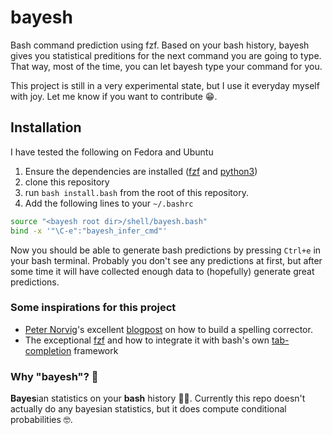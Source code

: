 # bayesh
Bash command prediction using fzf. Based on your bash history, bayesh gives you statistical preditions for the next command you are going to type. That way, most of the time, you can let bayesh type your command for you.

This project is still in a very experimental state, but I use it everyday myself with joy. Let me know if you want to contribute 😁.

## Installation
I have tested the following on Fedora and Ubuntu
1. Ensure the dependencies are installed ([fzf](https://github.com/junegunn/fzf) and [python3](https://www.python.org/))
2. clone this repository
3. run `bash install.bash` from the root of this repository.
4. Add the following lines to your `~/.bashrc`
```bash
source "<bayesh root dir>/shell/bayesh.bash"
bind -x '"\C-e":"bayesh_infer_cmd"'
```
Now you should be able to generate bash predictions by pressing `Ctrl+e` in your bash terminal. Probably you don't see any predictions at first, but after some time it will have collected enough data to (hopefully) generate great predictions.

### Some inspirations for this project
- [Peter Norvig](https://norvig.com/)'s excellent [blogpost](https://norvig.com/spell-correct.html) on how to build a spelling corrector.
- The exceptional [fzf](https://github.com/junegunn/fzf) and how to integrate it with bash's own [tab-completion](https://github.com/lincheney/fzf-tab-completion) framework

### Why "bayesh"? 👀
**Bayes**ian statistics on your **bash** history 🤷‍♂️. Currently this repo doesn't actually do any bayesian statistics, but it does compute conditional probabilities 🤓.